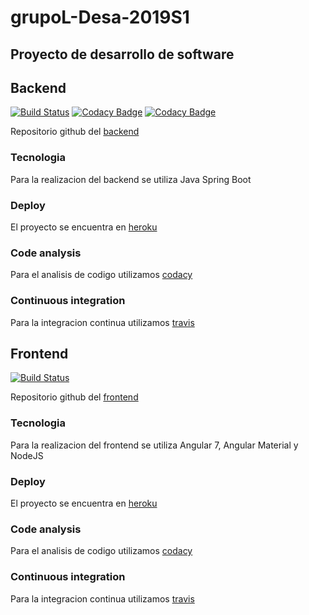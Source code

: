 # grupoL-Desa-2019S1
## Proyecto de desarrollo de software  

## Backend  
[![Build Status](https://travis-ci.org/rdnovell/desapp-groupL-backend.svg?branch=master)](https://travis-ci.org/rdnovell/desapp-groupL-backend)
[![Codacy Badge](https://api.codacy.com/project/badge/Grade/aa88062d28c34913805f08b0952b21c1)](https://www.codacy.com/app/rdnovell/desapp-groupL-backend?utm_source=github.com&amp;utm_medium=referral&amp;utm_content=rdnovell/desapp-groupL-backend&amp;utm_campaign=Badge_Grade) 
[![Codacy Badge](https://api.codacy.com/project/badge/Coverage/aa88062d28c34913805f08b0952b21c1)](https://www.codacy.com/app/rdnovell/desapp-groupL-backend?utm_source=github.com&amp;utm_medium=referral&amp;utm_content=rdnovell/desapp-groupL-backend&amp;utm_campaign=Badge_Coverage)  

Repositorio github del [backend](https://github.com/rdnovell/desapp-groupL-backend)  
### Tecnologia  
Para la realizacion del backend se utiliza Java Spring Boot
### Deploy  
El proyecto se encuentra en [heroku](https://dashboard.heroku.com/apps/desapp-groupl-backend)    
### Code analysis
Para el analisis de codigo utilizamos [codacy](https://app.codacy.com/app/rdnovell/desapp-groupL-backend)  
### Continuous integration  
Para la integracion continua utilizamos [travis](https://travis-ci.org/rdnovell/desapp-groupL-backend)  

## Frontend  
[![Build Status](https://travis-ci.org/rdnovell/desapp-groupL-frontend.svg?branch=master)](https://travis-ci.org/rdnovell/desapp-groupL-frontend)

Repositorio github del [frontend](https://github.com/rdnovell/desapp-groupL-frontend)  
### Tecnologia  
Para la realizacion del frontend se utiliza Angular 7, Angular Material y NodeJS
### Deploy  
El proyecto se encuentra en [heroku](https://eventeando-grupol.herokuapp.com)    
### Code analysis
Para el analisis de codigo utilizamos [codacy]()  
### Continuous integration  
Para la integracion continua utilizamos [travis](https://travis-ci.org/rdnovell/desapp-groupL-frontend)  
